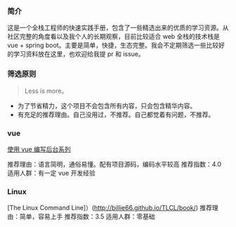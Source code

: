 ### 简介
这是一个全栈工程师的快速实践手册，包含了一些精选出来的优质的学习资源。从社区完整的角度看以及我个人的长期观察，目前比较适合 web 全栈的技术栈是 vue + spring boot。主要是简单，快捷，生态完整。我会不定期筛选一些比较好的学习资料放在这里，也欢迎给我提 pr 和 issue。

### 筛选原则
>Less is more。

* 为了节省精力，这个项目不会包含所有内容，只会包含精华内容。
* 有充足的推荐理由。自己没用过，不推荐。自己都觉着有问题，不推荐。


### vue
[使用 vue 编写后台系列](https://juejin.im/post/59097cd7a22b9d0065fb61d2)


推荐理由：语言简明，通俗易懂。配有项目源码，编码水平较高
推荐指数：4.0
适用人群：有一定 vue 开发经验

### Linux
[The Linux Command Line]）(http://billie66.github.io/TLCL/book/)
推荐理由：简单，容易上手
推荐指数：3.5
适用人群：零基础